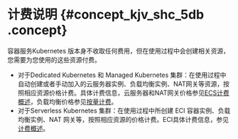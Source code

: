# 计费说明 {#concept_kjv_shc_5db .concept}

容器服务Kubernetes 版本身不收取任何费用，但在使用过程中会创建相关资源，您需要为您使用的这些资源付费。

-   对于Dedicated Kubernetes 和 Managed Kubernetes 集群：在使用过程中自动创建或者手动加入的云服务器实例、负载均衡实例、NAT网关等资源，按照相应资源价格计费。具体计费信息，云服务器和NAT网关价格参见[ECS计费概述](../../../../cn.zh-CN/产品定价/计费概览.md#)，负载均衡价格参见[按量计费](../../../../cn.zh-CN/产品定价/按量计费.md#)。
-   对于Serverless Kubernetes 集群：在使用过程中所创建 ECI 容器实例、负载均衡实例、NAT 网关等，按照相应资源的价格计费。ECI具体计费信息，参见[计费概述](https://help.aliyun.com/document_detail/89142.html)。

